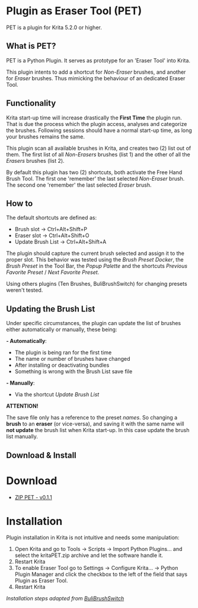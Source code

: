 
# Plugin as Eraser Tool (PET)

PET is a plugin for Krita 5.2.0 or higher.

## What is PET?

PET is a Python Plugin. It serves as prototype for an 'Eraser Tool' into Krita.

This plugin intents to add a shortcut for *Non-Eraser* brushes, and another for *Eraser* brushes. Thus mimicking the behaviour of an dedicated Eraser Tool.
## Functionality

Krita start-up time will increase drastically the **First Time** the plugin run. That is due the process which the plugin access, analyses and categorize the brushes. Following sessions should have a normal start-up time, as long your brushes remains the same.

This plugin scan all available brushes in Krita, and creates two (2) list out of them. The first list of all *Non-Erasers* brushes (list 1) and the other of all the *Erasers* brushes (list 2).

By default this plugin has two (2) shortcuts, both activate the Free Hand Brush Tool. The first one 'remember' the last selected *Non-Eraser* brush. The second one 'remember' the last selected *Eraser* brush.

## How to


The default shortcuts are defined as:
* Brush slot -> Ctrl+Alt+Shift+P
* Eraser slot -> Ctrl+Alt+Shift+O
* Update Brush List -> Ctrl+Alt+Shift+A

The plugin should capture the current brush selected and assign it to the proper slot. This behavior was tested using the *Brush Preset Docker*, the *Brush Preset* in the Tool Bar, the *Popup Palette* and the shortcuts *Previous Favorite Preset* / *Next Favorite Preset*.

Using others plugins (Ten Brushes, BuliBrushSwitch) for changing presets weren't tested.
## Updating the Brush List

Under specific circumstances, the plugin can update the list of brushes either automatically or manually, these being:

**- Automatically**:
* The plugin is being ran for the first time
* The name or number of brushes have changed
* After installing or deactivating bundles
* Something is wrong with the Brush List save file

**- Manually**:
* Via the shortcut *Update Brush List*

**ATTENTION!**

The save file only has a reference to the preset *names*. So changing a **brush** to an **eraser** (or vice-versa), and saving it with the same name will **not update** the brush list when Krita start-up. In this case update the brush list manually.

## Download & Install

# Download

* [ZIP PET - v0.1.1](https://github.com/daishishi/PluginEraserTool/releases/download/v0.1.1/kritaPET-v.0.1.1.zip)

# Installation

Plugin installation in Krita is not intuitive and needs some manipulation:

1. Open Krita and go to Tools -> Scripts -> Import Python Plugins... and select the kritaPET.zip archive and let the software handle it.
2. Restart Krita
3. To enable Eraser Tool go to Settings -> Configure Krita... -> Python Plugin Manager and click the checkbox to the left of the field that says Plugin as Eraser Tool.
4. Restart Krita

*Installation steps adapted from [BuliBrushSwitch](https://github.com/Grum999/BuliBrushSwitch)*

